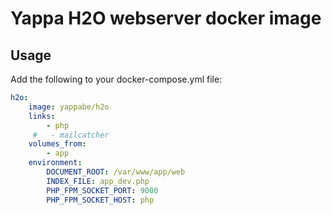 # Yappa H2O webserver docker image

## Usage

Add the following to your docker-compose.yml file:

```YAML
h2o:
    image: yappabe/h2o
    links:
        - php
     #   - mailcatcher
    volumes_from:
        - app
    environment:
        DOCUMENT_ROOT: /var/www/app/web
        INDEX_FILE: app_dev.php
        PHP_FPM_SOCKET_PORT: 9000
        PHP_FPM_SOCKET_HOST: php
```